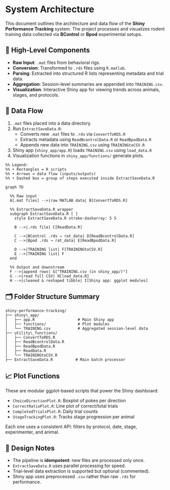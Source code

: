 # System Architecture

This document outlines the architecture and data flow of the **Shiny Performance Tracking** system. The project processes and visualizes rodent training data collected via **BControl** or **Bpod** experimental setups.


## 🧱 High-Level Components

- **Raw Input**: `.mat` files from behavioral rigs.
- **Conversion**: Transformed to `.rds` files using `R.matlab`.
- **Parsing**: Extracted into structured R lists representing metadata and trial data.
- **Aggregation**: Session-level summaries are appended into `TRAINING.csv`.
- **Visualization**: Interactive Shiny app for viewing trends across animals, stages, and protocols.

## 🔄 Data Flow

1. `.mat` files placed into a data directory.
2. Run `ExtractSaveData.R`:
   - Converts new `.mat` files to `.rds` via `ConvertToRDS.R`
   - Extracts metadata using `ReadBcontrolData.R` or `ReadBpodData.R`
   - Appends new data into `TRAINING.csv` using `TRAININGtoCSV.R`
3. Shiny app (`shiny_app/app.R`) loads `TRAINING.csv` using `load_data.R`
4. Visualization functions in `shiny_app/functions/` generate plots.


```mermaid
%% Legend:
%% • Rectangles = R scripts
%% • Arrows = data flow (inputs/outputs)
%% • Dashed box = group of steps executed inside ExtractSaveData.R

graph TD

  %% Raw input
  A[.mat files] -->|raw MATLAB data| B[ConvertToRDS.R]

  %% ExtractSaveData.R wrapper
  subgraph ExtractSaveData.R [ ]
    style ExtractSaveData.R stroke-dasharray: 5 5

    B -->|.rds file| C[ReadData.R]

    C -->|BControl .rds → rat_data| D[ReadBcontrolData.R]
    C -->|Bpod .rds → rat_data| E[ReadBpodData.R]

    D -->|TRAINING list| F[TRAININGtoCSV.R]
    E -->|TRAINING list| F
  end

  %% Output and downstream
  F -->|append rows| G["TRAINING.csv (in shiny_app/)"]
  G -->|read full CSV| H[load_data.R]
  H -->|cleaned & reshaped tibble| I[Shiny app: ggplot modules]

```

## 🗂️ Folder Structure Summary

```
shiny-performance-tracking/
├── shiny\_app/
│   ├── app.R                   # Main Shiny app
│   ├── functions/              # Plot modules
│   └── TRAINING.csv            # Aggregated session-level data
├── utility\_functions/
│   ├── ConvertToRDS.R
│   ├── ReadBcontrolData.R
│   ├── ReadBpodData.R
│   ├── ReadData.R
│   └── TRAININGtoCSV.R
├── ExtractSaveData.R          # Main batch processor

```


## 📈 Plot Functions

These are modular ggplot-based scripts that power the Shiny dashboard:

- `ChoiceDirectionPlot.R`: Boxplot of pokes per direction
- `CorrectRatioPlot.R`: Line plot of correct/total trials
- `CompletedTrialsPlot.R`: Daily trial counts
- `StageTrackingPlot.R`: Tracks stage progression per animal

Each one uses a consistent API: filters by protocol, date, stage, experimenter, and animal.


## 🧠 Design Notes

- The pipeline is **idempotent**: new files are processed only once.
- `ExtractSaveData.R` uses parallel processing for speed.
- Trial-level data extraction is supported but optional (commented).
- Shiny app uses preprocessed `.csv` rather than raw `.rds` for performance.

